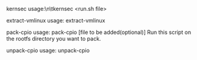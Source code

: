 kernsec usage:\n\tkernsec <run.sh file>

extract-vmlinux usage:
  extract-vmlinux <packed kernel image file>

pack-cpio usage:
  pack-cpio [file to be added(optional)]
  Run this script on the rootfs directory you want to pack.

unpack-cpio usage:
  unpack-cpio <vmlinux file>
  
